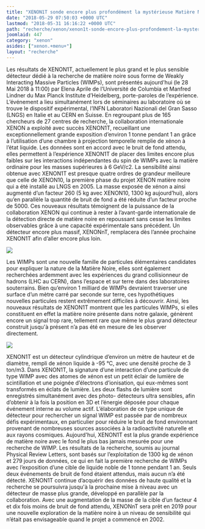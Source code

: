 ```yaml
---
title: "XENON1T sonde encore plus profondément la mystérieuse Matière Noire avec 1300 kg de xénon liquide"
date: "2018-05-29 07:50:03 +0000 UTC"
lastmod: "2018-05-31 16:16:22 +0000 UTC"
path: "recherche/xenon/xenon1t-sonde-encore-plus-profondement-la-mysterieuse-matiere-noire-avec-1300-kg-de-xenon-liquide.md"
joomlaid: 447
category: "xenon"
asides: ["xenon.+menu+"]
layout: "recherche"
---
```

Les résultats de XENON1T, actuellement le plus grand et le plus sensible détecteur dédié à la recherche de matière noire sous forme de Weakly Interacting Massive Particles (WIMPs), sont présentés aujourd'hui (le 28 Mai 2018 à 11:00) par Elena Aprile de l’Université de Columbia et Manfred Lindner du Max Planck Institute d’Heidelberg, porte-paroles de l’expérience. L’événement a lieu simultanément lors de séminaires au laboratoire où se trouve le dispositif expérimental, l’INFN Laboratori Nazionali del Gran Sasso (LNGS) en Italie et au CERN en Suisse. En regroupant plus de 165 chercheurs de 27 centres de recherche, la collaboration internationale XENON a exploité avec succès XENON1T, recueillant une exceptionnellement grande exposition d’environ 1 tonne pendant 1 an grâce à l’utilisation d’une chambre à projection temporelle remplie de xénon à l’état liquide. Les données sont en accord avec le bruit de fond attendu, elles permettent à l’expérience XENON1T de placer des limites encore plus faibles sur les interactions indépendantes du spin de WIMPs avec la matière ordinaire pour les masses supérieures à 6 GeV/c2. La sensibilité ainsi obtenue avec XENON1T est presque quatre ordres de grandeur meilleure que celle de XENON10, la première phase du projet XENON matière noire qui a été installé au LNGS en 2005. La masse exposée de xénon a ainsi augmenté d’un facteur 260 (5 kg avec XENON10, 1300 kg aujourd’hui), alors qu’en parallèle la quantité de bruit de fond a été réduite d’un facteur proche de 5000. Ces nouveaux résultats témoignent de la puissance de la collaboration XENON qui continue à rester à l’avant-garde internationale de la détection directe de matière noire en repoussant sans cesse les limites observables grâce à une capacité expérimentale sans précédent. Un détecteur encore plus massif, XENONnT, remplacera dès l’année prochaine XENON1T afin d’aller encore plus loin.

![](images/Recherche/Xenon/Exclusion_limit.png)

Les WIMPs sont une nouvelle famille de particules élémentaires candidates pour expliquer la nature de la Matière Noire, elles sont également recherchées ardemment avec les expériences du grand collisionneur de hadrons (LHC au CERN), dans l’espace et sur terre dans des laboratoires souterrains. Bien qu’environ 1 milliard de WIMPs devraient traverser une surface d’un mètre carré par seconde sur terre, ces hypothétiques nouvelles particules restent extrêmement difficiles à découvrir. Ainsi, les nouveaux résultats de XENON1T montrent que les particules WIMPs, si elles constituent en effet la matière noire présente dans notre galaxie, génèrent encore un signal trop rare, tellement rare que même le plus grand détecteur construit jusqu'à présent n’a pas été en mesure de les observer directement.

![](images/Recherche/Xenon/xenon1tthemo.jpg)

XENON1T est un détecteur cylindrique d’environ un mètre de hauteur et de diamètre, rempli de xénon liquide à -95 °C, avec une densité proche de 3 ton/m3. Dans XENON1T, la signature d’une interaction d’une particule de type WIMP avec des atomes de xénon est un petit éclair de lumière de scintillation et une poignée d’électrons d’ionisation, qui eux-mêmes sont transformés en éclats de lumière. Les deux flashs de lumière sont enregistrés simultanément avec des photo- détecteurs ultra sensibles, afin d’obtenir à la fois la position en 3D et l’énergie déposée pour chaque événement interne au volume actif. L’élaboration de ce type unique de détecteur pour rechercher un signal WIMP est passée par de nombreux défis expérimentaux, en particulier pour réduire le bruit de fond environnant provenant de nombreuses sources associées à la radioactivité naturelle et aux rayons cosmiques. Aujourd'hui, XENON1T est la plus grande expérience de matière noire avec le fond le plus bas jamais mesurée pour une recherche de WIMP. Les résultats de la recherche, soumis au journal Physical Review Letters, sont basés sur l’exploitation de 1300 kg de xénon et 279 jours de données, ce qui en fait la première recherche de WIMPs avec l’exposition d’une cible de liquide noble de 1 tonne pendant 1 an. Seuls deux événements de bruit de fond étaient attendus, mais aucun n’a été détecté. XENON1T continue d’acquérir des données de haute qualité et la recherche se poursuivra jusqu'à la prochaine mise à niveau avec un détecteur de masse plus grande, développé en parallèle par la collaboration. Avec une augmentation de la masse de la cible d’un facteur 4 et dix fois moins de bruit de fond attendu, XENONnT sera prêt en 2019 pour une nouvelle exploration de la matière noire à un niveau de sensibilité qui n’était pas envisageable quand le projet a commencé en 2002.
